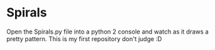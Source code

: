 # Spirals

Open the Spirals.py file into a python 2 console and watch as it draws a pretty pattern. This is my first repository don't judge :D
